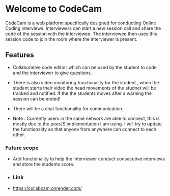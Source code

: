 # Welcome to CodeCam

CodeCam is a web platform specifically designed for conducting Online Coding interviews. Interviewers can start a new session call and share the code of the session with the interviewee. The interviewee then uses this session code to join the room where the interviewer is present.

## Features

- Collaborative code editor:  which can be used by the student to code and the interviewer to give questions.

- There is also video monitoring functionality for the student , when the student starts their video the head movements of the studnet will be tracked and notified. If the the students moves after a warning the session can be ended!

- There will be a chat functionality for communication.

- Note : Currently users in the same network are able to connect, this is mostly due to the peerJS implementation I am using. I will try to update the functionality so that anyone from anywhere can connect to each other.

### Future scope

- Add functionality to help the interviewer conduct consecutive interviews and store the students score.

- ### Link
- https://collabcam.onrender.com/
